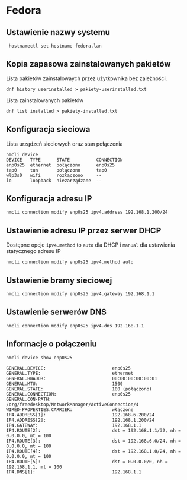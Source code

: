 # Fedora

## Ustawienie nazwy systemu

```
 hostnamectl set-hostname fedora.lan
```

## Kopia zapasowa zainstalowanych pakietów

Lista pakietów zainstalowaych przez użytkownika bez zależności.
```
dnf history userinstalled > pakiety-userinstalled.txt
```

Lista zainstalowanych pakietów
```
dnf list installed > pakiety-installed.txt
```

## Konfiguracja sieciowa

Lista urządzeń sieciowych oraz stan połączenia
```
nmcli device
DEVICE   TYPE      STATE          CONNECTION 
enp0s25  ethernet  połączono      enp0s25    
tap0     tun       połączono      tap0       
wlp3s0   wifi      rozłączono     --         
lo       loopback  niezarządzane  --         
```

## Konfiguracja adresu IP

```
nmcli connection modify enp0s25 ipv4.address 192.168.1.200/24
```

## Ustawienie adresu IP przez serwer DHCP

Dostępne opcje `ipv4.method` to `auto` dla DHCP i `manual` dla ustawienia
statycznego adresu IP

```
nmcli connection modify enp0s25 ipv4.method auto
```

## Ustawienie bramy sieciowej

```
nmcli connection modify enp0s25 ipv4.gateway 192.168.1.1
```

## Ustawienie serwerów DNS

```
nmcli connection modify enp0s25 ipv4.dns 192.168.1.1
```

## Informacje o połączeniu

```
nmcli device show enp0s25

GENERAL.DEVICE:                         enp0s25
GENERAL.TYPE:                           ethernet
GENERAL.HWADDR:                         00:00:00:00:00:01
GENERAL.MTU:                            1500
GENERAL.STATE:                          100 (połączono)
GENERAL.CONNECTION:                     enp0s25
GENERAL.CON-PATH:                       /org/freedesktop/NetworkManager/ActiveConnection/4
WIRED-PROPERTIES.CARRIER:               włączone
IP4.ADDRESS[1]:                         192.168.6.200/24
IP4.ADDRESS[2]:                         192.168.1.200/24
IP4.GATEWAY:                            192.168.1.1
IP4.ROUTE[2]:                           dst = 192.168.1.1/32, nh = 0.0.0.0, mt = 100
IP4.ROUTE[3]:                           dst = 192.168.6.0/24, nh = 0.0.0.0, mt = 100
IP4.ROUTE[4]:                           dst = 192.168.1.0/24, nh = 0.0.0.0, mt = 100
IP4.ROUTE[5]:                           dst = 0.0.0.0/0, nh = 192.168.1.1, mt = 100
IP4.DNS[1]:                             192.168.1.1
```
